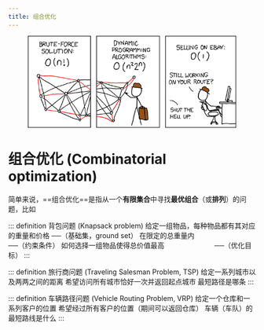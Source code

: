 ```yaml
---
title: 组合优化
---
```


<figure>
  <img src="./imgs/xkcd-tsp.png" alt="xkcd: Traveling Salesman Problem" title="xkcd: Traveling Salesman Problem" class="no-zoom">
</figure>

# 组合优化 (Combinatorial optimization)

<link rel="stylesheet" href="/notes/katex.min.css">

简单来说，==组合优化==是指从一个**有限集合**中寻找**最优组合**（或**排列**）的问题，比如

::: definition 背包问题 (Knapsack problem)
给定一组物品，每种物品都有其对应的重量和价格 <span class="nowrap">──（基础集，ground set）</span>
在限定的总重量内　　　　　　　　　　　　　　 <span class="nowrap">──（约束条件）</span>
如何选择一组物品使得总价值最高　　　　　　　 <span class="nowrap">──（优化目标）</span>
:::

::: definition 旅行商问题 (Traveling Salesman Problem, TSP)
给定一系列城市以及两两之间的距离
希望访问所有城市恰好一次并返回起点城市
最短路径是哪条
:::

::: definition 车辆路径问题 (Vehicle Routing Problem, VRP)
给定一个仓库和一系列客户的位置
希望经过所有客户的位置（期间可以返回仓库）
车辆（车队）的最短路线是什么
:::
